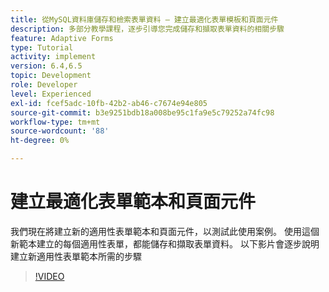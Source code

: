 ```yaml
---
title: 從MySQL資料庫儲存和檢索表單資料 — 建立最適化表單模板和頁面元件
description: 多部分教學課程，逐步引導您完成儲存和擷取表單資料的相關步驟
feature: Adaptive Forms
type: Tutorial
activity: implement
version: 6.4,6.5
topic: Development
role: Developer
level: Experienced
exl-id: fcef5adc-10fb-42b2-ab46-c7674e94e805
source-git-commit: b3e9251bdb18a008be95c1fa9e5c79252a74fc98
workflow-type: tm+mt
source-wordcount: '88'
ht-degree: 0%

---
```


# 建立最適化表單範本和頁面元件

我們現在將建立新的適用性表單範本和頁面元件，以測試此使用案例。 使用這個新範本建立的每個適用性表單，都能儲存和擷取表單資料。
以下影片會逐步說明建立新適用性表單範本所需的步驟
>[!VIDEO](https://video.tv.adobe.com/v/27828?quality=12&learn=on)
